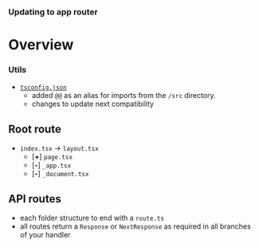 ### Updating to app router

# Overview

### Utils

- [`tsconfig.json`](/tsconfig.json)
    - added `@@` as an alias for imports from the `/src` directory.
    - changes to update next compatibility

## Root route

- `index.tsx` -> `layout.tsx`
    - [**+**] `page.tsx`
    - [**-**] `_app.tsx`
    - [**-**] `_document.tsx`

## API routes

- each folder structure to end with a `route.ts`
- all routes return a `Response` or `NextResponse` as required in all branches of your handler
